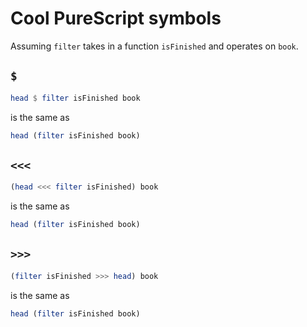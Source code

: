 # Cool PureScript symbols

Assuming `filter` takes in a function `isFinished` and operates on `book`.

## `$`

```purescript
head $ filter isFinished book
```

is the same as

```purescript
head (filter isFinished book)
```

## `<<<`

```purescript
(head <<< filter isFinished) book
```

is the same as

```purescript
head (filter isFinished book)
```

## `>>>`

```purescript
(filter isFinished >>> head) book
```

is the same as

```purescript
head (filter isFinished book)
```
